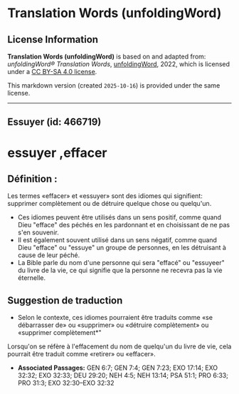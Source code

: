 # Translation Words (unfoldingWord)

## License Information

**Translation Words (unfoldingWord)** is based on and adapted from: _unfoldingWord® Translation Words_, [unfoldingWord](https://unfoldingword.org/utw), 2022, which is licensed under a [CC BY-SA 4.0 license](https://creativecommons.org/licenses/by-sa/4.0/legalcode.en).

This markdown version (created `2025-10-16`) is provided under the same license.



--------------------------------

## Essuyer (id: 466719)

essuyer ,effacer
================

Définition :
------------

Les termes «effacer» et «essuyer» sont des idiomes qui signifient: supprimer complètement ou de détruire quelque chose ou quelqu'un.

* Ces idiomes peuvent être utilisés dans un sens positif, comme quand Dieu "efface" des péchés en les pardonnant et en choisissant de ne pas s'en souvenir.
* Il est également souvent utilisé dans un sens négatif, comme quand Dieu "efface" ou "essuye" un groupe de personnes, en les détruisant à cause de leur péché.
* La Bible parle du nom d'une personne qui sera "effacé" ou "essuyeer" du livre de la vie, ce qui signifie que la personne ne recevra pas la vie éternelle.

Suggestion de traduction
------------------------

* Selon le contexte, ces idiomes pourraient être traduits comme «se débarrasser de» ou «supprimer» ou «détruire complètement» ou «supprimer complètement\*"

Lorsqu'on se réfère à l'effacement du nom de quelqu'un du livre de vie, cela pourrait être traduit comme «retirer» ou «effacer».

* **Associated Passages:** GEN 6:7; GEN 7:4; GEN 7:23; EXO 17:14; EXO 32:32; EXO 32:33; DEU 29:20; NEH 4:5; NEH 13:14; PSA 51:1; PRO 6:33; PRO 31:3; EXO 32:30–EXO 32:32

